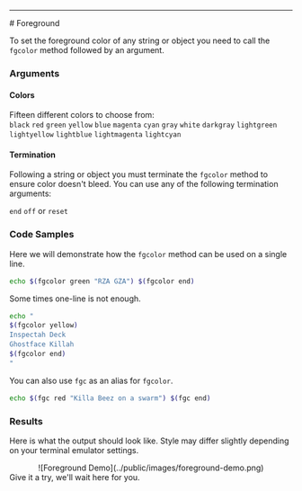 <hr>
<a name="Foreground"></a>
# Foreground

To set the foreground color of any string or object you need to call the `fgcolor` method followed by an argument.

### Arguments

#### Colors

Fifteen different colors to choose from:<br>
<code class="color-box-black"       >black</code>
<code class="color-box-red"         >red</code>
<code class="color-box-green"       >green</code>
<code class="color-box-yellow"      >yellow</code>
<code class="color-box-blue"        >blue</code>
<code class="color-box-magenta"     >magenta</code>
<code class="color-box-cyan"       >cyan</code>
<code class="color-box-gray"        >gray</code>
<code class="color-box-white"       >white</code>
<code class="color-box-darkgray"    >darkgray</code>
<code class="color-box-lightgreen"  >lightgreen</code>
<code class="color-box-lightyellow" >lightyellow</code>
<code class="color-box-lightblue"   >lightblue</code>
<code class="color-box-lightmagenta">lightmagenta</code>
<code class="color-box-lightcyan"   >lightcyan</code>

#### Termination
Following a string or object you must terminate the `fgcolor` method to ensure color doesn't bleed.  You can use any of the following termination arguments:

`end` `off` or `reset`

### Code Samples

Here we will demonstrate how the `fgcolor` method can be used on a single line.

```bash
echo $(fgcolor green "RZA GZA") $(fgcolor end)
```
Some times one-line is not enough.

```bash
echo "
$(fgcolor yellow)
Inspectah Deck
Ghostface Killah
$(fgcolor end)
"
```

You can also use `fgc` as an alias for `fgcolor`.

```bash
echo $(fgc red "Killa Beez on a swarm") $(fgc end)
```

### Results
Here is what the output should look like.  Style may differ slightly depending on your terminal emulator settings.
<center>
![Foreground Demo](../public/images/foreground-demo.png)
</center>
Give it a try, we'll wait here for you.
